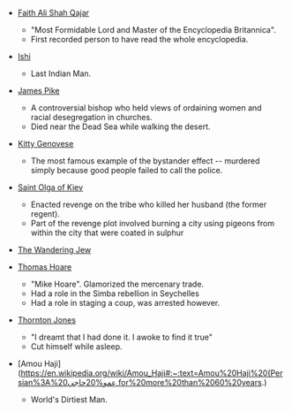 
* [Faith Ali Shah Qajar](https://en.wikipedia.org/wiki/Fath-Ali_Shah_Qajar)
	* "Most Formidable Lord and Master of the Encyclopedia Britannica". 
	* First recorded person to have read the whole encyclopedia.

* [Ishi](https://en.wikipedia.org/wiki/Ishi)
	* Last Indian Man. 

* [James Pike](https://en.wikipedia.org/wiki/James_Pike) 
	* A controversial bishop who held views of ordaining women and racial desegregation in churches.
	* Died near the Dead Sea while walking the desert. 

* [Kitty Genovese](https://en.wikipedia.org/wiki/Murder_of_Kitty_Genovese)
	* The most famous example of the bystander effect -- murdered simply because good people failed to call the police. 

* [Saint Olga of Kiev](https://en.wikipedia.org/wiki/Olga_of_Kiev)
	* Enacted revenge on the tribe who killed her husband (the former regent). 
	* Part of the revenge plot involved  burning a city using pigeons from within the city that were coated in sulphur

* [The Wandering Jew](https://en.wikipedia.org/wiki/Wandering_Jew)

* [Thomas Hoare](https://en.wikipedia.org/wiki/Mad_Mike_Hoare)
	* "Mike Hoare". Glamorized the mercenary trade. 
	* Had a role in the Simba rebellion in Seychelles 
	* Had a role in staging a coup, was arrested however. 

* [Thornton Jones](https://en.wikipedia.org/wiki/List_of_unusual_deaths)
	* "I dreamt that I had done it. I awoke to find it true"
	* Cut himself while asleep. 

* [Amou Haji](https://en.wikipedia.org/wiki/Amou_Haji#:~:text=Amou%20Haji%20(Persian%3A%20عمو%20حاجى,for%20more%20than%2060%20years.)
	* World's Dirtiest Man. 